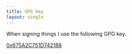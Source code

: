 ```yaml
---
title: GPG Key
layout: single
---
```


When signing things I use the following GPG key.

[0x675A2C751D742188](/files/72769C399B6DB4A938E637BF675A2C751D742188.asc)